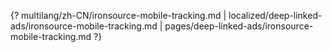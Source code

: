 {? multilang/zh-CN/ironsource-mobile-tracking.md | localized/deep-linked-ads/ironsource-mobile-tracking.md | pages/deep-linked-ads/ironsource-mobile-tracking.md ?}
